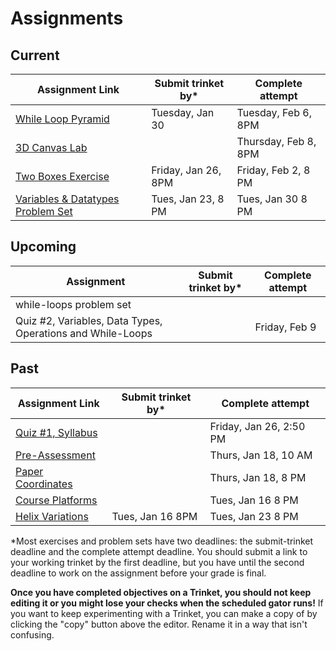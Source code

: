 # Assignments

## Current

| Assignment Link                                                               | Submit trinket by\* | Complete attempt     |
| ----------------------------------------------------------------------------- | ------------------- | -------------------- |
| [While Loop Pyramid](https://classroom.github.com/a/Wp5GYZp5)                    | Tuesday, Jan 30     | Tuesday, Feb 6, 8PM  |
| [3D Canvas Lab](https://classroom.github.com/a/45BEsoro)                         |                     | Thursday, Feb 8, 8PM |
| [Two Boxes Exercise](https://classroom.github.com/a/87Sq-wos)                    | Friday, Jan 26, 8PM | Friday, Feb 2, 8 PM  |
| [Variables &amp; Datatypes Problem Set](https://classroom.github.com/a/UNxAOcxS) | Tues, Jan 23, 8 PM  | Tues, Jan 30 8 PM    |

## Upcoming

| Assignment                                                 | Submit trinket by\* | Complete attempt |
| ---------------------------------------------------------- | ------------------- | ---------------- |
| while-loops problem set                                    |                     |                  |
| Quiz #2, Variables, Data Types, Operations and While-Loops |                     | Friday, Feb 9    |

## Past

| Assignment Link                                                                                                                   | Submit trinket by\* | Complete attempt        |
| --------------------------------------------------------------------------------------------------------------------------------- | ------------------- | ----------------------- |
| [Quiz #1, Syllabus](https://docs.google.com/forms/d/e/1FAIpQLScanSjvjOR6N-Rf6yZ-pl0gq8Pm-xRVHQ2uahtVkvkKdG-eIg/viewform?usp=sf_link) |                     | Friday, Jan 26, 2:50 PM |
| [Pre-Assessment](https://docs.google.com/forms/d/e/1FAIpQLSfI8_lGf7UB6HnVHs0JR19XtWAWmneT_HUIM1-ACb_C7mWakw/viewform?usp=sf_link)    |                     | Thurs, Jan 18, 10 AM    |
| [Paper Coordinates](https://classroom.github.com/a/tOox8MQP)                                                                         |                     | Thurs, Jan 18, 8 PM     |
| [Course Platforms](https://classroom.github.com/a/I_aPYXfe)                                                                          |                     | Tues, Jan 16 8 PM       |
| [Helix Variations](https://classroom.github.com/a/iYUubKEG)                                                                          | Tues, Jan 16 8PM    | Tues, Jan 23 8 PM       |

\*Most exercises and problem sets have two deadlines: the submit-trinket deadline and the complete attempt deadline. You should submit a link to your working trinket by the first deadline, but you have until the second deadline to work on the assignment before your grade is final.

**Once you have completed objectives on a Trinket, you should not keep editing it or you might lose your checks when the scheduled gator runs!** If you want to keep experimenting with a Trinket, you can make a copy of by clicking the "copy" button above the editor. Rename it in a way that isn't confusing.
